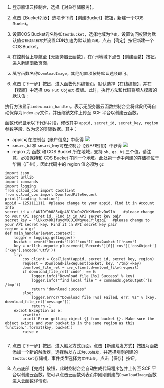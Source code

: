 1) 登录腾讯云控制台，选择【对象存储服务】。

2) 点击【Bucket列表】选项卡下的【创建Bucket】按钮，新建一个COS Bucket。

3) 设置COS Bucket的名称如`testbucket`，选择地域为`华南`，设置访问权限为默认值`公有读私有写`并设置CDN加速为默认值`关闭`，点击【确定】按钮新建一个COS Bucket。

4) 在控制台上导航至【无服务器云函数】，在`广州`地域下点击【创建函数】按钮，进入新建函数页面。

5) 填写函数名称`DownloadImage`，其他配置项保持默认选项即可。

6) 点击【下一步】按钮，进入函数代码编辑页，默认选择【在线编辑】，并在【模版】中选择 `COS Put Object` 模版。此时，执行方法和代码将填入模版的默认值：

执行方法显示`index.main_handler`。表示无服务器云函数控制台会将此段代码自动保存为`index.py`文件，并压缩该文件上传至 SCF 平台以创建云函数。

函数代码显示以下代码片段，修改其中 `appid, secret_id, secret_key, region`参数字段，改为您的实际数据。其中：

- appid可在控制台【账户信息】中获得
![](//mc.qcloudimg.com/static/img/8149e0d15b64340c2a2dca5569854af8/image.png)
- secret_id 和 secret_key可在控制台【云API密钥】中获得
![](//mc.qcloudimg.com/static/img/e1eecfe7459069d0f453083ff459e30e/image.png)
- region 为 函数 和 COS Bucket 所在地域，支持 `sh、gz、bj` 三个值。请注意，必须保持和 COS Bucket 在同一个地域。此处第一步中创建的存储桶位于华南（广州），因此代码中的 region 值必须为 `gz`

```
import json
import urllib
import commands
import logging
from qcloud_cos import CosClient
from qcloud_cos import DownloadFileRequest
print('Loading function')
appid = 1251111111  #please change to your appid. Find it in Account Info
secret_id = u'AKIDYDh085xQp48161uOn2CKKVbeebvDu9Ib'   #please change to your API secret id. Find it in API secret key pair
secret_key = 'lLkxx40kIfuyqW0IOI0WqyueCYjlgzqE'  #please change to your API secret key. Find it in API secret key pair
region = u'gz'  
def main_handler(event,context):
    logger = logging.getLogger()
    bucket = event['Records'][0]['cos']['cosBucket']['name']
    key = urllib.unquote_plus(event['Records'][0]['cos']['cosObject']['key'].encode('utf8'))
    try:
        cos_client = CosClient(appid, secret_id, secret_key, region)
        request = DownloadFileRequest(bucket, key, '/tmp'+key)
        download_file_ret = cos_client.download_file(request) 
        if download_file_ret['code'] == 0:
            logger.info("Download file [%s] Success" % key)
            logger.info("find local file:" + commands.getoutput('ls /tmp'))
            return "download success"
        else:
            logger.error("Download file [%s] Failed, err: %s" % (key, download_file_ret['message']))
            return -1
    except Exception as e:
        print(e)
        print('Error getting object {} from bucket {}. Make sure the object exists and your bucket is in the same region as this function.'.format(key, bucket))
        raise e


```

7) 点击【下一步】按钮，进入触发方式页面。点击【新建触发方式】按钮为函数添加一个新的触发器，选择触发方式为`COS触发`，并选择刚刚创建的`testbucket`存储桶，事件类型选择为`文件上传`，点击【保存】按钮。

8) 点击底部【完成】按钮，此时控制台会自动生成代码程序包并上传至 SCF 平台以创建云函数。您可以点击云函数列表页中刚刚创建的`DownloadImage`函数进入云函数详情页。


